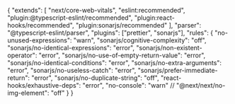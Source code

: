 {
  "extends": [
    "next/core-web-vitals",
    "eslint:recommended",
    "plugin:@typescript-eslint/recommended",
    "plugin:react-hooks/recommended",
    "plugin:sonarjs/recommended"
  ],
  "parser": "@typescript-eslint/parser",
  "plugins": ["prettier", "sonarjs"],
  "rules": {
    "no-unused-expressions": "warn",
    "sonarjs/cognitive-complexity": "off",
    "sonarjs/no-identical-expressions": "error",
    "sonarjs/non-existent-operator": "error",
    "sonarjs/no-use-of-empty-return-value": "error",
    "sonarjs/no-identical-conditions": "error",
    "sonarjs/no-extra-arguments": "error",
    "sonarjs/no-useless-catch": "error",
    "sonarjs/prefer-immediate-return": "error",
    "sonarjs/no-duplicate-string": "off",
    "react-hooks/exhaustive-deps": "error",
    "no-console": "warn"
    // "@next/next/no-img-element": "off"
  }
}
